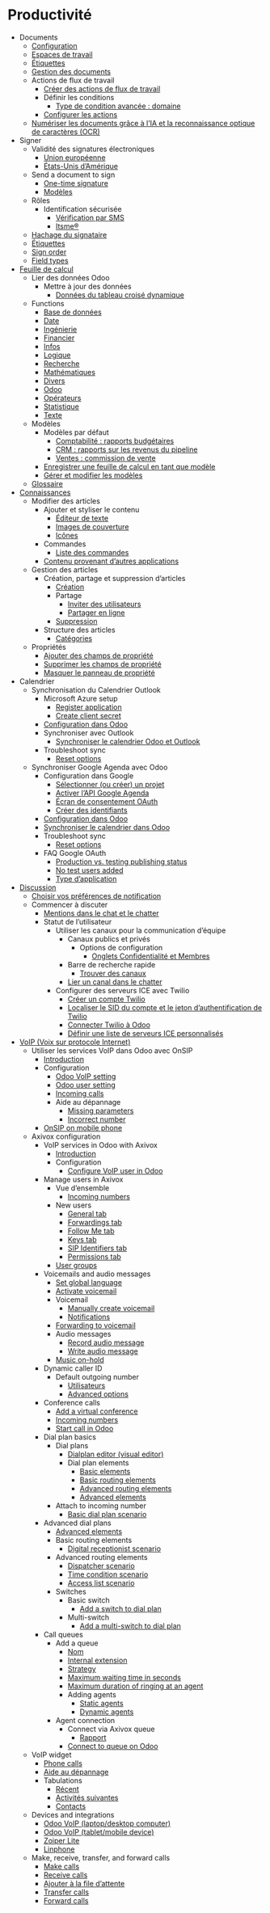# Productivité

  * Documents
    * [Configuration](productivity/documents.html#configuration)
    * [Espaces de travail](productivity/documents.html#workspaces)
    * [Étiquettes](productivity/documents.html#tags)
    * [Gestion des documents](productivity/documents.html#documents-management)
    * Actions de flux de travail
      * [Créer des actions de flux de travail](productivity/documents.html#create-workflow-actions)
      * Définir les conditions
        * [Type de condition avancée : domaine](productivity/documents.html#advanced-condition-type-domain)
      * [Configurer les actions](productivity/documents.html#configure-the-actions)
    * [Numériser les documents grâce à l’IA et la reconnaissance optique de caractères (OCR)](productivity/documents.html#digitize-documents-with-ai-and-optical-character-recognition-ocr)
  * Signer
    * Validité des signatures électroniques
      * [Union européenne](productivity/sign.html#european-union)
      * [États-Unis d’Amérique](productivity/sign.html#united-states-of-america)
    * Send a document to sign
      * [One-time signature](productivity/sign.html#one-time-signature)
      * [Modèles](productivity/sign.html#templates)
    * Rôles
      * Identification sécurisée
        * [Vérification par SMS](productivity/sign.html#sms-verification)
        * [Itsme®](productivity/sign.html#itsme)
    * [Hachage du signataire](productivity/sign.html#signatory-hash)
    * [Étiquettes](productivity/sign.html#tags)
    * [Sign order](productivity/sign.html#sign-order)
    * [Field types](productivity/sign.html#field-types)
  * [Feuille de calcul](productivity/spreadsheet.html)
    * Lier des données Odoo
      * Mettre à jour des données
        * [Données du tableau croisé dynamique](productivity/spreadsheet/insert.html#pivot-data)
    * Functions
      * [Base de données](productivity/spreadsheet/functions.html#database)
      * [Date](productivity/spreadsheet/functions.html#date)
      * [Ingénierie](productivity/spreadsheet/functions.html#engineering)
      * [Financier](productivity/spreadsheet/functions.html#financial)
      * [Infos](productivity/spreadsheet/functions.html#info)
      * [Logique](productivity/spreadsheet/functions.html#logical)
      * [Recherche](productivity/spreadsheet/functions.html#lookup)
      * [Mathématiques](productivity/spreadsheet/functions.html#math)
      * [Divers](productivity/spreadsheet/functions.html#misc)
      * [Odoo](productivity/spreadsheet/functions.html#odoo)
      * [Opérateurs](productivity/spreadsheet/functions.html#operators)
      * [Statistique](productivity/spreadsheet/functions.html#statistical)
      * [Texte](productivity/spreadsheet/functions.html#text)
    * Modèles
      * Modèles par défaut
        * [Comptabilité : rapports budgétaires](productivity/spreadsheet/templates.html#accounting-budget-reports)
        * [CRM : rapports sur les revenus du pipeline](productivity/spreadsheet/templates.html#crm-pipeline-revenue-reports)
        * [Ventes : commission de vente](productivity/spreadsheet/templates.html#sales-sales-commission)
      * [Enregistrer une feuille de calcul en tant que modèle](productivity/spreadsheet/templates.html#save-a-spreadsheet-as-a-template)
      * [Gérer et modifier les modèles](productivity/spreadsheet/templates.html#manage-and-edit-templates)
    * [Glossaire](productivity/spreadsheet.html#glossary)
  * [Connaissances](productivity/knowledge.html)
    * Modifier des articles
      * Ajouter et styliser le contenu
        * [Éditeur de texte](productivity/knowledge/articles_editing.html#text-editor)
        * [Images de couverture](productivity/knowledge/articles_editing.html#cover-pictures)
        * [Icônes](productivity/knowledge/articles_editing.html#icons)
      * Commandes
        * [Liste des commandes](productivity/knowledge/articles_editing.html#list-of-commands)
      * [Contenu provenant d’autres applications](productivity/knowledge/articles_editing.html#content-from-other-apps)
    * Gestion des articles
      * Création, partage et suppression d’articles
        * [Création](productivity/knowledge/management.html#creation)
        * Partage
          * [Inviter des utilisateurs](productivity/knowledge/management.html#invite-users)
          * [Partager en ligne](productivity/knowledge/management.html#share-online)
        * [Suppression](productivity/knowledge/management.html#removal)
      * Structure des articles
        * [Catégories](productivity/knowledge/management.html#categories)
    * Propriétés
      * [Ajouter des champs de propriété](productivity/knowledge/properties.html#add-property-fields)
      * [Supprimer les champs de propriété](productivity/knowledge/properties.html#delete-property-fields)
      * [Masquer le panneau de propriété](productivity/knowledge/properties.html#hide-the-property-panel)
  * Calendrier
    * Synchronisation du Calendrier Outlook
      * Microsoft Azure setup
        * [Register application](productivity/calendar/outlook.html#register-application)
        * [Create client secret](productivity/calendar/outlook.html#create-client-secret)
      * [Configuration dans Odoo](productivity/calendar/outlook.html#configuration-in-odoo)
      * Synchroniser avec Outlook
        * [Synchroniser le calendrier Odoo et Outlook](productivity/calendar/outlook.html#sync-odoo-calendar-and-outlook)
      * Troubleshoot sync
        * [Reset options](productivity/calendar/outlook.html#reset-options)
    * Synchroniser Google Agenda avec Odoo
      * Configuration dans Google
        * [Sélectionner (ou créer) un projet](productivity/calendar/google.html#select-or-create-a-project)
        * [Activer l’API Google Agenda](productivity/calendar/google.html#enable-google-calendar-api)
        * [Écran de consentement OAuth](productivity/calendar/google.html#oauth-consent-screen)
        * [Créer des identifiants](productivity/calendar/google.html#create-credentials)
      * [Configuration dans Odoo](productivity/calendar/google.html#setup-in-odoo)
      * [Synchroniser le calendrier dans Odoo](productivity/calendar/google.html#sync-calendar-in-odoo)
      * Troubleshoot sync
        * [Reset options](productivity/calendar/google.html#reset-options)
      * FAQ Google OAuth
        * [Production vs. testing publishing status](productivity/calendar/google.html#production-vs-testing-publishing-status)
        * [No test users added](productivity/calendar/google.html#no-test-users-added)
        * [Type d’application](productivity/calendar/google.html#application-type)
  * [Discussion](productivity/discuss.html)
    * [Choisir vos préférences de notification](productivity/discuss.html#choose-notifications-preference)
    * Commencer à discuter
      * [Mentions dans le chat et le chatter](productivity/discuss.html#mentions-in-the-chat-and-on-the-chatter)
      * Statut de l’utilisateur
        * Utiliser les canaux pour la communication d’équipe
          * Canaux publics et privés
            * Options de configuration
              * [Onglets Confidentialité et Membres](productivity/discuss/team_communication.html#privacy-and-members-tabs)
          * Barre de recherche rapide
            * [Trouver des canaux](productivity/discuss/team_communication.html#finding-channels)
          * [Lier un canal dans le chatter](productivity/discuss/team_communication.html#linking-channel-in-chatter)
        * Configurer des serveurs ICE avec Twilio
          * [Créer un compte Twilio](productivity/discuss/ice_servers.html#create-a-twilio-account)
          * [Localiser le SID du compte et le jeton d’authentification de Twilio](productivity/discuss/ice_servers.html#locate-the-twilio-account-sid-and-auth-token)
          * [Connecter Twilio à Odoo](productivity/discuss/ice_servers.html#connect-twilio-to-odoo)
          * [Définir une liste de serveurs ICE personnalisés](productivity/discuss/ice_servers.html#define-a-list-of-custom-ice-servers)
  * [VoIP (Voix sur protocole Internet)](productivity/voip.html)
    * Utiliser les services VoIP dans Odoo avec OnSIP
      * [Introduction](productivity/voip/onsip.html#introduction)
      * Configuration
        * [Odoo VoIP setting](productivity/voip/onsip.html#odoo-voip-setting)
        * [Odoo user setting](productivity/voip/onsip.html#odoo-user-setting)
        * [Incoming calls](productivity/voip/onsip.html#incoming-calls)
        * Aide au dépannage
          * [Missing parameters](productivity/voip/onsip.html#missing-parameters)
          * [Incorrect number](productivity/voip/onsip.html#incorrect-number)
      * [OnSIP on mobile phone](productivity/voip/onsip.html#onsip-on-mobile-phone)
    * Axivox configuration
      * VoIP services in Odoo with Axivox
        * [Introduction](productivity/voip/axivox/axivox_config.html#introduction)
        * Configuration
          * [Configure VoIP user in Odoo](productivity/voip/axivox/axivox_config.html#configure-voip-user-in-odoo)
      * Manage users in Axivox
        * Vue d’ensemble
          * [Incoming numbers](productivity/voip/axivox/manage_users.html#incoming-numbers)
        * New users
          * [General tab](productivity/voip/axivox/manage_users.html#general-tab)
          * [Forwardings tab](productivity/voip/axivox/manage_users.html#forwardings-tab)
          * [Follow Me tab](productivity/voip/axivox/manage_users.html#follow-me-tab)
          * [Keys tab](productivity/voip/axivox/manage_users.html#keys-tab)
          * [SIP Identifiers tab](productivity/voip/axivox/manage_users.html#sip-identifiers-tab)
          * [Permissions tab](productivity/voip/axivox/manage_users.html#permissions-tab)
        * [User groups](productivity/voip/axivox/manage_users.html#user-groups)
      * Voicemails and audio messages
        * [Set global language](productivity/voip/axivox/vm_audio_messages.html#set-global-language)
        * [Activate voicemail](productivity/voip/axivox/vm_audio_messages.html#activate-voicemail)
        * Voicemail
          * [Manually create voicemail](productivity/voip/axivox/vm_audio_messages.html#manually-create-voicemail)
          * [Notifications](productivity/voip/axivox/vm_audio_messages.html#notifications)
        * [Forwarding to voicemail](productivity/voip/axivox/vm_audio_messages.html#forwarding-to-voicemail)
        * Audio messages
          * [Record audio message](productivity/voip/axivox/vm_audio_messages.html#record-audio-message)
          * [Write audio message](productivity/voip/axivox/vm_audio_messages.html#write-audio-message)
        * [Music on-hold](productivity/voip/axivox/vm_audio_messages.html#music-on-hold)
      * Dynamic caller ID
        * Default outgoing number
          * [Utilisateurs](productivity/voip/axivox/dynamic_caller_id.html#users)
          * [Advanced options](productivity/voip/axivox/dynamic_caller_id.html#advanced-options)
      * Conference calls
        * [Add a virtual conference](productivity/voip/axivox/conference_calls.html#add-a-virtual-conference)
        * [Incoming numbers](productivity/voip/axivox/conference_calls.html#incoming-numbers)
        * [Start call in Odoo](productivity/voip/axivox/conference_calls.html#start-call-in-odoo)
      * Dial plan basics
        * Dial plans
          * [Dialplan editor (visual editor)](productivity/voip/axivox/dial_plan_basics.html#dialplan-editor-visual-editor)
          * Dial plan elements
            * [Basic elements](productivity/voip/axivox/dial_plan_basics.html#basic-elements)
            * [Basic routing elements](productivity/voip/axivox/dial_plan_basics.html#basic-routing-elements)
            * [Advanced routing elements](productivity/voip/axivox/dial_plan_basics.html#advanced-routing-elements)
            * [Advanced elements](productivity/voip/axivox/dial_plan_basics.html#advanced-elements)
        * Attach to incoming number
          * [Basic dial plan scenario](productivity/voip/axivox/dial_plan_basics.html#basic-dial-plan-scenario)
      * Advanced dial plans
        * [Advanced elements](productivity/voip/axivox/dial_plan_advanced.html#advanced-elements)
        * Basic routing elements
          * [Digital receptionist scenario](productivity/voip/axivox/dial_plan_advanced.html#digital-receptionist-scenario)
        * Advanced routing elements
          * [Dispatcher scenario](productivity/voip/axivox/dial_plan_advanced.html#dispatcher-scenario)
          * [Time condition scenario](productivity/voip/axivox/dial_plan_advanced.html#time-condition-scenario)
          * [Access list scenario](productivity/voip/axivox/dial_plan_advanced.html#access-list-scenario)
        * Switches
          * Basic switch
            * [Add a switch to dial plan](productivity/voip/axivox/dial_plan_advanced.html#add-a-switch-to-dial-plan)
          * Multi-switch
            * [Add a multi-switch to dial plan](productivity/voip/axivox/dial_plan_advanced.html#add-a-multi-switch-to-dial-plan)
      * Call queues
        * Add a queue
          * [Nom](productivity/voip/axivox/call_queues.html#name)
          * [Internal extension](productivity/voip/axivox/call_queues.html#internal-extension)
          * [Strategy](productivity/voip/axivox/call_queues.html#strategy)
          * [Maximum waiting time in seconds](productivity/voip/axivox/call_queues.html#maximum-waiting-time-in-seconds)
          * [Maximum duration of ringing at an agent](productivity/voip/axivox/call_queues.html#maximum-duration-of-ringing-at-an-agent)
          * Adding agents
            * [Static agents](productivity/voip/axivox/call_queues.html#static-agents)
            * [Dynamic agents](productivity/voip/axivox/call_queues.html#dynamic-agents)
        * Agent connection
          * Connect via Axivox queue
            * [Rapport](productivity/voip/axivox/call_queues.html#report)
          * [Connect to queue on Odoo](productivity/voip/axivox/call_queues.html#connect-to-queue-on-odoo)
    * VoIP widget
      * [Phone calls](productivity/voip/voip_widget.html#phone-calls)
      * [Aide au dépannage](productivity/voip/voip_widget.html#troubleshooting)
      * Tabulations
        * [Récent](productivity/voip/voip_widget.html#recent)
        * [Activités suivantes](productivity/voip/voip_widget.html#next-activities)
        * [Contacts](productivity/voip/voip_widget.html#contacts)
    * Devices and integrations
      * [Odoo VoIP (laptop/desktop computer)](productivity/voip/devices_integrations.html#odoo-voip-laptop-desktop-computer)
      * [Odoo VoIP (tablet/mobile device)](productivity/voip/devices_integrations.html#odoo-voip-tablet-mobile-device)
      * [Zoiper Lite](productivity/voip/devices_integrations.html#zoiper-lite)
      * [Linphone](productivity/voip/devices_integrations.html#linphone)
    * Make, receive, transfer, and forward calls
      * [Make calls](productivity/voip/transfer_forward.html#make-calls)
      * [Receive calls](productivity/voip/transfer_forward.html#receive-calls)
      * [Ajouter à la file d’attente](productivity/voip/transfer_forward.html#add-to-call-queue)
      * [Transfer calls](productivity/voip/transfer_forward.html#transfer-calls)
      * [Forward calls](productivity/voip/transfer_forward.html#forward-calls)

